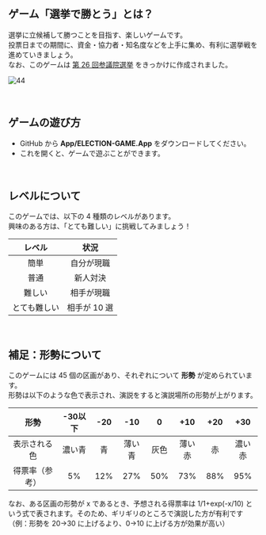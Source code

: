 ## ゲーム「選挙で勝とう」とは？
選挙に立候補して勝つことを目指す、楽しいゲームです。<br />
投票日までの期間に、資金・協力者・知名度などを上手に集め、有利に選挙戦を進めていきましょう。<br />
なお、このゲームは [第 26 回参議院選挙](https://www.soumu.go.jp/2022senkyo/) をきっかけに作成されました。

![44](https://user-images.githubusercontent.com/30901380/177046869-f0e73c87-d841-40e9-b056-aa8cc2e45dca.jpg)

<br />

## ゲームの遊び方
* GitHub から **App/ELECTION-GAME.App** をダウンロードしてください。
* これを開くと、ゲームで遊ぶことができます。

<br />

## レベルについて
このゲームでは、以下の 4 種類のレベルがあります。<br />
興味のある方は、「とても難しい」に挑戦してみましょう！

| レベル | 状況 |
|:---:|:---:|
| 簡単 | 自分が現職 |
| 普通 | 新人対決 |
| 難しい | 相手が現職 |
| とても難しい | 相手が 10 選 |

<br />

## 補足：形勢について
このゲームには 45 個の区画があり、それぞれについて **形勢** が定められています。<br />
形勢は以下のような色で表示され、演説をすると演説場所の形勢が上がります。<br />

| 形勢 | -30以下 | -20 | -10 | 0 | +10 | +20 | +30 |
|:---:|:---:|:---:|:---:|:---:|:---:|:---:|:---:|
| 表示される色  | 濃い青 | 青 | 薄い青 | 灰色 | 薄い赤 | 赤 | 濃い赤 |
| 得票率（参考）| 5% | 12% | 27% | 50% | 73% | 88% | 95% |

なお、ある区画の形勢が x であるとき、予想される得票率は 1/1+exp(-x/10) という式で表されます。そのため、ギリギリのところで演説した方が有利です（例：形勢を 20→30 に上げるより、0→10 に上げる方が効果が高い）
